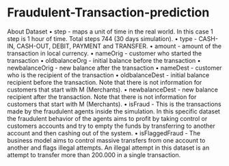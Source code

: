 # Fraudulent-Transaction-prediction
About Dataset • step - maps a unit of time in the real world. In this case 1 step is 1 hour of time. Total steps  744 (30 days simulation). • type - CASH-IN, CASH-OUT, DEBIT, PAYMENT and TRANSFER. • amount - amount of the transaction in local currency. • nameOrig - customer who started the transaction • oldbalanceOrg - initial balance before the transaction • newbalanceOrig - new balance after the transaction • nameDest - customer who is the recipient of the transaction • oldbalanceDest - initial balance recipient before the transaction. Note that there is not  information for customers that start with M (Merchants). • newbalanceDest - new balance recipient after the transaction. Note that there is not  information for customers that start with M (Merchants). • isFraud - This is the transactions made by the fraudulent agents inside the simulation. In this  specific dataset the fraudulent behavior of the agents aims to profit by taking control or  customers accounts and try to empty the funds by transferring to another account and then  cashing out of the system. • isFlaggedFraud - The business model aims to control massive transfers from one account to  another and flags illegal attempts. An illegal attempt in this dataset is an attempt to transfer more than 200.000 in a single transaction.
